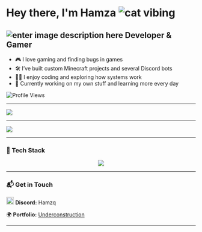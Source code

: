 
# Hey there, I'm Hamza   ![cat vibing](https://cdn.discordapp.com/emojis/862034033034526720.webp?size=32&animated=true)


##     ![enter image description here](https://cdn.discordapp.com/emojis/782495594014048266.webp?size=32)            Developer & Gamer


- 🎮 I love gaming and finding bugs in games  
- 🛠️ I’ve built custom Minecraft projects and several Discord bots  
- 👨‍💻 I enjoy coding and exploring how systems work  
- 🚀 Currently working on my own stuff and learning more every day

![Profile Views](https://komarev.com/ghpvc/?username=HamzaDavinci&label=Visitors&color=1125d9&style=flat)

---

<img src="https://github-readme-stats.vercel.app/api/top-langs/?username=HamzaDavinci&layout=compact&theme=blueberry&count_private=true&hide_border=true&line_height=25" />

---

<p >
  <img src="https://lanyard.cnrad.dev/api/462251532046303242?theme=dark&animated=true&hideDiscriminators=true&borderRadius=10px" />
</p>

---

### 🧰 Tech Stack

<p align="center">
  <img src="https://skillicons.dev/icons?i=php,python,html,css,js,tailwind,nodejs,cs,dotnet,mysql,docker,npm,angular,github,git,vscode,visualstudio,eclipse,robloxstudio,unrealengine,discord,figma,stackoverflow" />
</p>


---

### 📬 Get in Touch

<p align="left">
  <img src="https://skillicons.dev/icons?i=discord" height=20" alt="Discord Icon" />
  <strong>Discord:</strong> Hamzq  
</p>



  🌍 <strong>Portfolio:</strong> <a href="https://google.com" target="_blank" rel="noopener noreferrer">Underconstruction</a>
</p>

---

